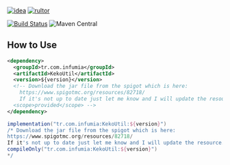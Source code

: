 [![idea](https://www.elegantobjects.org/intellij-idea.svg)](https://www.jetbrains.com/idea/)
[![rultor](https://www.rultor.com/b/yegor256/rultor)](https://www.rultor.com/p/KekoSeries/KekoUtil)

[![Build Status](https://travis-ci.com/KekoSeries/KekoUtil.svg?branch=master)](https://travis-ci.com/KekoSeries/KekoUtil)
![Maven Central](https://img.shields.io/maven-central/v/tr.com.infumia/KekoUtil?label=version)
## How to Use
```xml
<dependency>
  <groupId>tr.com.infumia</groupId>
  <artifactId>KekoUtil</artifactId>
  <version>${version}</version>
  <!-- Download the jar file from the spigot which is here:
    https://www.spigotmc.org/resources/82718/
    If it's not up to date just let me know and I will update the resource.
  <scope>provided</scope> -->
</dependency>
```
```gradle
implementation("tr.com.infumia:KekoUtil:${version}")
/* Download the jar file from the spigot which is here:
https://www.spigotmc.org/resources/82718/
If it's not up to date just let me know and I will update the resource.
compileOnly("tr.com.infumia:KekoUtil:${version}")
*/
```